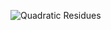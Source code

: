 ![Quadratic Residues](https://github.com/Riddhiman2005/CryptoHack-Solutions/assets/130882317/26068c15-41e3-4cbb-b529-8431b4626cd0)

